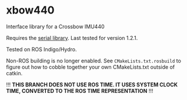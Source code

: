 xbow440
=======

Interface library for a Crossbow IMU440

Requires the [serial library](https://github.com/wjwwood/serial). Last tested for version 1.2.1.

Tested on ROS Indigo/Hydro.

Non-ROS building is no longer enabled. See `CMakeLists.txt.rosbuild` to figure out how to cobble together your own CMakeLists.txt outside of catkin.

!!!  **THIS BRANCH DOES NOT USE ROS TIME. IT USES SYSTEM CLOCK TIME, CONVERTED TO THE ROS TIME REPRESENTATION** !!!